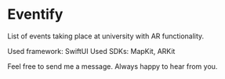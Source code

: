 # Eventify
List of events taking place at university with AR functionality.

Used framework: SwiftUI
Used SDKs: MapKit, ARKit

Feel free to send me a message. Always happy to hear from you. 

